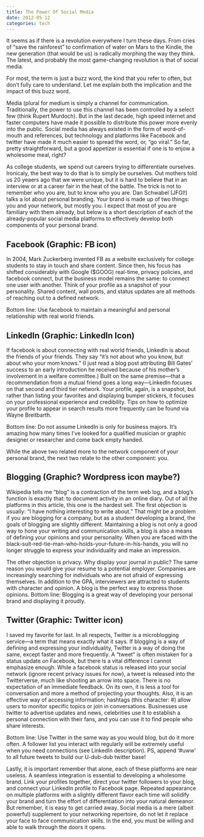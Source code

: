 ```yaml
---
title: The Power Of Social Media
date: 2012-05-12
categories: tech
---
```


It seems as if there is a revolution everywhere I turn these days. From cries of “save the rainforest” to confirmation of water on Mars to the Kindle, the new generation (that would be us) is radically morphing the way they think. The latest, and probably the most game-changing revolution is that of social media.

For most, the term is just a buzz word, the kind that you refer to often, but don’t fully care to understand. Let me explain both the implication and the impact of this buzz word.

Media (plural for medium is simply a channel for communication. Traditionally, the power to use this channel has been controlled by a select few (think Rupert Murdoch). But in the last decade, high speed internet and faster computers have made it possible to distribute this power more evenly into the public. Social media has always existed in the form of word-of-mouth and references, but technology and platforms like Facebook and twitter have made it much easier to spread the word, or, “go viral.” So far, pretty straightforward, but a good appetizer is essential if one is to enjow a wholesome meal, right?

As college students, we spend out careers trying to differentiate ourselves. Ironicaly, the best way to do that is to simply be ourselves. Out mothers told us 20 yeaers ago that we were unique, but it is hard to believe that in an interview or at a career fair in the heat of the battle. The trick is not to remember who you are, but to know who you are. Dan Schwabel (JFGI!) talks a lot about personal branding. Your brand is made up of two things: you and your network, but mostly you. I expect that most of you are familiary with them already, but below is a short description of each of the already-popular social media platforms to effectively develop both components of your personal brand.

## Facebook (Graphic: FB icon)

In 2004, Mark Zuckerberg invented FB as a website exclusively for college students to stay in touch and share content. Since then, his focus has shifted considerably with Google ($GOOG) real-time, privacy policies, and facebook connect, but the business model remains the same: to connect one user with another. Think of your profile as a snapshot of your personality. Shared content, wall posts, and status updates are all methods of reaching out to a defined network.

Bottom line: Use facebook to maintain a meaningful and personal relationship with real world friends.

## LinkedIn (Graphic: LinkedIn Icon)

If facebook is about connecting with real world friends, LinkedIn is about the friends of your friends. They say “it’s not about who you know, but about who your mom knows.” (I just read a blog post attributing Bill Gates’ success to an early introduction he received because of his mother’s involvement in a welfare committee.) Built on the same premise—that a recommendation from a mutual friend goes a long way—LinkedIn focuses on that second and third tier network. Your profile, again, is a snapshot, but rather than listing your favorites and displaying bumper stickers, it focuses on your professional experience and credibility. Tips on how to optimize your profile to appear in search results more frequently can be found via Wayne Breitbarth.

Bottom line: Do not assume LinkedIn is only for business majors. It’s amazing how many times I’ve looked for a qualified musician or graphic designer or researcher and come back empty handed.

While the above two related more to the network component of your personal brand, the next two relate to the other component: you.

## Blogging (Graphic? Wordpress icon maybe?)

Wikipedia tells me “blog” is a contraction of the term web log, and a blog’s function is exactly that: to document activity in an online diary. Out of all the platforms in this article, this one is the hardest sell. The first objection is usually: “I have nothing interesting to write about.” That might be a problem if you are blogging for a company, but as a student developing a brand, the goals of blogging are slightly different. Maintaining a blog is not only a good way to hone your writing and communication skills, a blog is also a means of defining your opinions and your personality. When you are faced with the black-suit-red-tie-man-who-holds-your-future-in-his-hands, you will no longer struggle to express your individuality and make an impression.

The other objection is privacy. Why display your journal in public? The same reason you would give your resume to a potential employer. Companies are increasingly searching for individuals who are not afraid of expressing themselves. In addition to the GPA, interviewers are attracted to students with character and opinion. A blog is the perfect way to express those opinions.
Bottom line: Blogging is a great way of developing your personal brand and displaying it proudly.

## Twitter (Graphic: Twitter icon)

I saved my favorite for last. In all respects, Twitter is a microblogging service—a term that means exactly what it says. If blogging is a way of defining and expressing your individuality, Twitter is a way of doing the same, except faster and more frequently. A “tweet” is often mistaken for a status update on Facebook, but there is a vital difference I cannot emphasize enough. While a facebook status is released into your social network (ignore recent privacy issues for now), a tweet is released into the Twitterverse, much like shooting an arrow into space. There is no expectation of an immediate feedback. On its own, it is less a tool for conversation and more a method of projecting your thoughts. Also, it is an effective way of accessing information; hashtags (this character: #) allow users to monitor specific topics or join in conversations. Businesses use twitter to advertise updates and news, celebrities use it to establish a personal connection with their fans, and you can use it to find people who share interests.

Bottom line: Use Twitter in the same way as you would blog, but do it more often. A follower list you interact with regularly will be extremely useful when you need connections (see LinkedIn description). PS, append ‘#uww’ to all future tweets to build our U-dub-dub twitter base!

Lastly, it is important remember that alone, each of these platforms are near useless. A seamless integration is essential to developing a wholesome brand. Link your profiles together, direct your twitter followers to your blog, and connect your LinkedIn profile to Facebook page. Repeated appearance on multiple platforms with a slightly different flavor each time will solidify your brand and turn the effort of differentiation into your natural demeanor. But remember, it is easy to get carried away. Social media is a mere (albeit powerful) supplement to your networking repertoire, do not let it replace your face to face communication skills. In the end, you must be willing and able to walk through the doors it opens.
